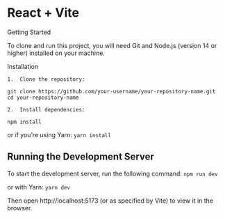 # React + Vite

Getting Started

To clone and run this project, you will need Git and Node.js (version 14 or higher) installed on your machine.

Installation

	1.	Clone the repository:
```
git clone https://github.com/your-username/your-repository-name.git
cd your-repository-name
```

	2.	Install dependencies:
 ```npm install```

 or if you’re using Yarn:
 ```yarn install```

## Running the Development Server

To start the development server, run the following command:
```npm run dev```

or with Yarn:
```yarn dev```

Then open http://localhost:5173 (or as specified by Vite) to view it in the browser.
